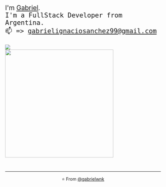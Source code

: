 <p style="font-size:150%;>
  <br>
  <samp>Hello there
    <br>
      <img src="https://i.pinimg.com/originals/a9/36/c2/a936c2d173cb4af7a620d41222ab856a.gif" width="35px" />
    <br>
    I'm <a href="https://www.linkedin.com/in/gabriel-sanchez-8aa091226">Gabriel</a>.<samp>
  <br>
    I'm a FullStack Developer from Argentina.
  <br>
    <samp> 📫 => <a href="mailto:gabrielignaciosanchez99@gmail.com">gabrielignaciosanchez99@gmail.com</a><samp>
  <br>
  <br>
  <img align="center" src="https://github-readme-stats.vercel.app/api/top-langs/?username=gabrielwnk&layout=compact" />
  <br>
  <img src="https://c.tenor.com/2uyENRmiUt0AAAAC/coding.gif" width="350" />
  <br>
  <br>
</p>

  
  
------------
<p align="center">⭐️ From <a href="https://github.com/gabrielwnk">@gabrielwnk</a></p>
